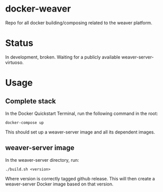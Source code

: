 # docker-weaver
Repo for all docker building/composing related to the weaver platform.

# Status
In development, broken. Waiting for a publicly available weaver-server-virtuoso.

# Usage

## Complete stack
In the Docker Quickstart Terminal, run the following command in the root:
```
docker-compose up
``` 

This should set up a weaver-server image and all its dependent images.

## weaver-server image 
In the weaver-server directory, run:
```
./build.sh <version>
``` 
Where version is correctly tagged github release. This will then create a weaver-server Docker image based on that version.
